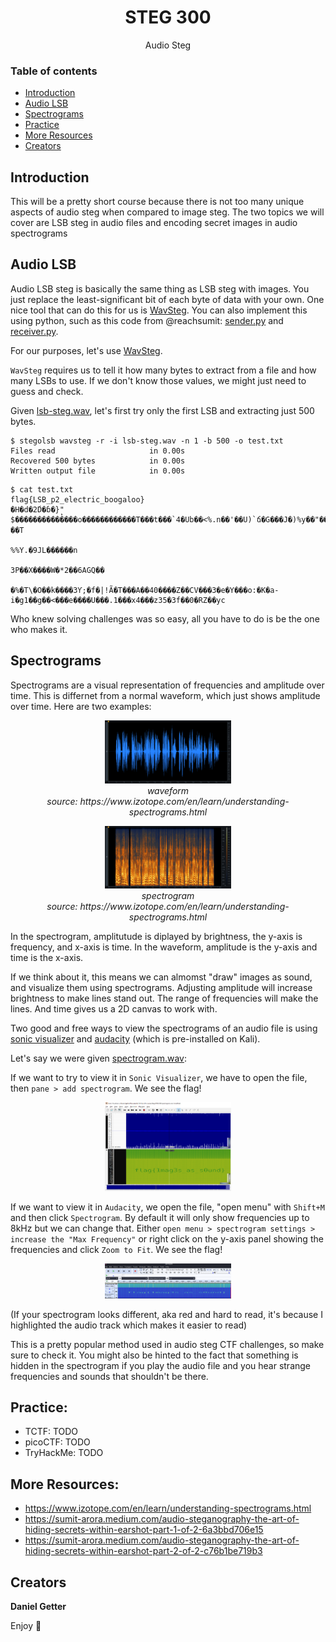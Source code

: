 <h1 align="center">STEG 300</h1>
  <p align="center">
     Audio Steg
  </p>

### Table of contents

- [Introduction](#introduction)
- [Audio LSB](#audio-lsb)
- [Spectrograms](#spectrograms)
- [Practice](#practice)
- [More Resources](#more-resources)
- [Creators](#creators)


## Introduction
This will be a pretty short course because there is not too many unique aspects of audio steg when compared to image steg. The two topics we will cover are LSB steg in audio files and encoding secret images in audio spectrograms

## Audio LSB
Audio LSB steg is basically the same thing as LSB steg with images. You just replace the least-significant bit of each byte of data with your own. One nice tool that can do this for us is [WavSteg](https://github.com/ragibson/Steganography#WavSteg). You can also implement this using python, such as this code from @reachsumit: [sender.py](https://gist.github.com/reachsumit/5376441d341bb5c8b361a2f3e0798993) and [receiver.py](https://gist.github.com/reachsumit/583c76ffd740e1a952d65da3c676931f).

For our purposes, let's use [WavSteg](https://github.com/ragibson/Steganography#WavSteg). 

`WavSteg` requires us to tell it how many bytes to extract from a file and how many LSBs to use. If we don't know those values, we might just need to guess and check.

Given [lsb-steg.wav](https://github.com/MasonCompetitiveCyber/ctf-courses/raw/main/Steg/STEG%20300/lsb-steg.wav), let's first try only the first LSB and extracting just 500 bytes.

```console
$ stegolsb wavsteg -r -i lsb-steg.wav -n 1 -b 500 -o test.txt         
Files read                     in 0.00s
Recovered 500 bytes            in 0.00s
Written output file            in 0.00s
```
```console
$ cat test.txt              
flag{LSB_p2_electric_boogaloo}
�H�d�2́D�ɓ�}̙" $��������������o������������T���t���`4�Ub��<%.n��'��U)`ճ�G���J�)%y��"����1��I˸[_%eKc�2J�X��k��lc�M�p'     ��T
                                                                                                                          %%Y.�9JL������n
                                                                                                                                         3P��X����W�*2��6AGQ��
                                                                                                                                                              �%�T\�O��k����3Ƴ;�f�|!Ã�T���A��40����Z��CV���3�e�Y���o:�K�a-i�g1��g��<���e����U���.1���x4���z35�3f��0�RZ��yc                 
```

Who knew solving challenges was so easy, all you have to do is be the one who makes it.

## Spectrograms
Spectrograms are a visual representation of frequencies and amplitude over time. This is differnet from a normal waveform, which just shows amplitude over time. Here are two examples:

<p align="center">
    <img src="https://github.com/MasonCompetitiveCyber/ctf-courses/raw/main/images/steg/waveform.png" width=40%  height=40%><br>
    <em>waveform</em><br><em>source: https://www.izotope.com/en/learn/understanding-spectrograms.html</em>
</p>

<p align="center">
    <img src="https://github.com/MasonCompetitiveCyber/ctf-courses/raw/main/images/steg/spectrogram.png" width=40%  height=40%><br>
    <em>spectrogram</em><br><em>source: https://www.izotope.com/en/learn/understanding-spectrograms.html</em>
</p>

In the spectrogram, amplitutude is diplayed by brightness, the y-axis is frequency, and x-axis is time. In the waveform, amplitude is the y-axis and time is the x-axis.

If we think about it, this means we can almomst "draw" images as sound, and visualize them using spectrograms. Adjusting amplitude will increase brightness to make lines stand out. The range of frequencies will make the lines. And time gives us a 2D canvas to work with.

Two good and free ways to view the spectrograms of an audio file is using [sonic visualizer](https://www.sonicvisualiser.org/) and [audacity](https://www.audacityteam.org/) (which is pre-installed on Kali). 

Let's say we were given [spectrogram.wav](https://github.com/MasonCompetitiveCyber/ctf-courses/raw/main/Steg/STEG%20300/spectrogram.wav):

If we want to try to view it in `Sonic Visualizer`, we have to open the file, then `pane > add spectrogram`. We see the flag!

<p align="center"><img src="https://github.com/MasonCompetitiveCyber/ctf-courses/raw/main/images/steg/sonic-visualizer.png" width=40%  height=40%></p>

If we want to view it in `Audacity`, we open the file, "open menu" with `Shift+M` and then click `Spectrogram`. By default it will only show frequencies up to 8kHz but we can change that. Either `open menu > spectrogram settings > increase the "Max Frequency"` or right click on the y-axis panel showing the frequencies and click `Zoom to Fit`. We see the flag!

<p align="center"><img src="https://github.com/MasonCompetitiveCyber/ctf-courses/raw/main/images/steg/audacity.png" width=40%  height=40%></p>

(If your spectrogram looks different, aka red and hard to read, it's because I highlighted the audio track which makes it easier to read)

This is a pretty popular method used in audio steg CTF challenges, so make sure to check it. You might also be hinted to the fact that something is hidden in the spectrogram if you play the audio file and you hear strange frequencies and sounds that shouldn't be there.


## Practice:
- TCTF: TODO
- picoCTF: TODO
- TryHackMe: TODO

## More Resources:
- https://www.izotope.com/en/learn/understanding-spectrograms.html
- https://sumit-arora.medium.com/audio-steganography-the-art-of-hiding-secrets-within-earshot-part-1-of-2-6a3bbd706e15
- https://sumit-arora.medium.com/audio-steganography-the-art-of-hiding-secrets-within-earshot-part-2-of-2-c76b1be719b3


## Creators

**Daniel Getter**

Enjoy :metal: